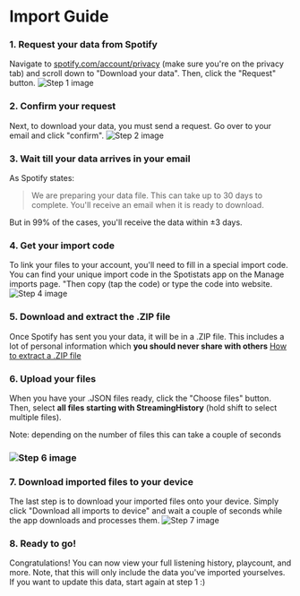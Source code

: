 # Import Guide

### 1. Request your data from Spotify

Navigate to [spotify.com/account/privacy](https://www.spotify.com/account/privacy) (make sure you're on the privacy tab) and scroll down to "Download your data". Then, click the "Request" button.
![Step 1 image](https://media.discordapp.net/attachments/830562126560231464/830562246106677298/step-1.png)

### 2. Confirm your request

Next, to download your data, you must send a request. Go over to your email and click "confirm".
![Step 2 image](https://media.discordapp.net/attachments/830562126560231464/830562247663288411/step-2.png)

### 3. Wait till your data arrives in your email

As Spotify states:

> We are preparing your data file. This can take up to 30 days to complete.
> You'll receive an email when it is ready to download.

But in 99% of the cases, you'll receive the data within ±3 days.

### 4. Get your import code

To link your files to your account, you'll need to fill in a special import code. You can find your unique import code in the Spotistats app on the Manage imports page. "Then copy (tap the code) or type the code into website.
![Step 4 image](https://media.discordapp.net/attachments/830562126560231464/830562249177432134/step-4.png)

### 5. Download and extract the .ZIP file

Once Spotify has sent you your data, it will be in a .ZIP file. This includes a lot of personal information which **you should never share with others**
[How to extract a .ZIP file](https://www.youtube.com/watch?v=do3u3tXAbWQ)

### 6. Upload your files

When you have your .JSON files ready, click the "Choose files" button. Then, select **all files starting with StreamingHistory** (hold shift to select multiple files).

Note: depending on the number of files this can take a couple of
seconds

### ![Step 6 image](https://media.discordapp.net/attachments/830562126560231464/830562250447650816/step-6.png)

### 7. Download imported files to your device

The last step is to download your imported files onto your device. Simply click "Download all imports to device" and wait a couple of seconds while the app downloads and processes them.
![Step 7 image](https://media.discordapp.net/attachments/830562126560231464/830562252725682236/step-7.png)

### 8. Ready to go!

Congratulations! You can now view your full listening history, playcount, and more. Note, that this will only include the data you've imported yourselves. If you want to update this data, start again at step 1 :‎)
